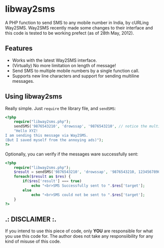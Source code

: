 libway2sms
============
A PHP function to send SMS to any mobile number in India, by cURLing Way2SMS. Way2SMS recently made some changes to their
interface and this code is tested to be working prefect (as of 28th May, 2012).

Features
----------
* Works with the latest Way2SMS interface.
* (Virtually) No more limitation on length of message!
* Send SMS to multiple mobile numbers by a single function call.
* Supports new line characters and support for sending multiline messages.

Using libway2sms
------------------
Really simple. Just `require` the library file, and `sendSMS`:
```php
<?php
    require("libway2sms.php");
    sendSMS('9876543210', 'drowssap', '9876543210', // notice the multi-line message below.
    "Hello XYZ!
I am sending this message via Way2SMS.
(But I saved myself from the annoying ads)");
?>
```

Optionally, you can verify if the messages ware successfully sent:
```php
<?php
    require("libway2sms.php");
    $result = sendSMS('9876543210', 'drowssap', '9876543210, 1234567890', 'Way2SMS rocks!');
    foreach($result as $res) {
        if($res['result'] === true)
            echo "<br>SMS Successfully sent to ".$res['target'];
        else
            echo "<br>SMS could not be sent to ".$res['target'];
    }
?>
```

.: DISCLAIMER :.
------------------
If you intend to use this piece of code, only **YOU** are responsible for what you use this code for.
The author does not take any responsiibility for any kind of misuse of this code.
